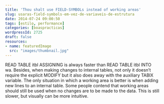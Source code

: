 ```yaml
---
title: 'Thou shalt use FIELD-SYMBOLs instead of working areas'
slug: usaras-field-symbols-em-vez-de-variaveis-de-estrutura
date: 2014-07-24 09:00:50
tags: [estilo, performance]
categories: [boaspracticas]
wordpressId: 2725
draft: false
resources:
- name: featuredImage
  src: "images/thumbnail.jpg"
---
```

READ TABLE itbl ASSIGNING  is always faster than READ TABLE itbl INTO wa.
Besides, when making changes to internal tables, not only it doesn’t require the explicit MODIFY but it also does away with the auxiliary TABIX variable.
The only situation in which a working area is better is when adding new lines to an internal table.
Some people contend that working areas should still be used when no changes are to be made to the data. This is still slower, but visually can be more intuitive.
